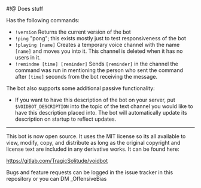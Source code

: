 #!@
Does stuff

Has the following commands:
- `!version` Returns the current version of the bot
- `!ping` "pong"; this exists mostly just to test responsiveness of the bot
- `!playing [name]` Creates a temporary voice channel with the name `[name]` and
moves you into it. This channel is deleted when it has no users in it.
- `!remindme [time] [reminder]` Sends `[reminder]` in the channel the command was
run in mentioning the person who sent the command after `[time]` seconds from
the bot receiving the message.

The bot also supports some additional passive functionality:
- If you want to have this description of the bot on your server, put
`$VOIDBOT_DESCRIPTION` into the topic of the text channel you would like to have
this description placed into. The bot will automatically update its description
on startup to reflect updates.

---

This bot is now open source. It uses the MIT license so its all available to
view, modify, copy, and distribute as long as the original copyright and license
text are included in any derivative works. It can be found here:

https://gitlab.com/TragicSolitude/voidbot

Bugs and feature requests can be logged in the issue tracker in this repository
or you can DM _OffensiveBias